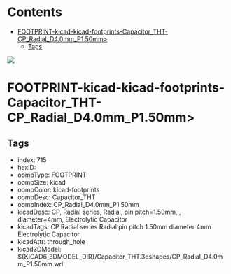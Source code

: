 



Contents
========

* [FOOTPRINT-kicad-kicad-footprints-Capacitor_THT-CP_Radial_D4.0mm_P1.50mm>](#footprint-kicad-kicad-footprints-capacitor_tht-cp_radial_d40mm_p150mm)
	* [Tags](#tags)
  
![][im]
# FOOTPRINT-kicad-kicad-footprints-Capacitor_THT-CP_Radial_D4.0mm_P1.50mm>

## Tags

- index: 715
- hexID: 
- oompType: FOOTPRINT
- oompSize: kicad
- oompColor: kicad-footprints
- oompDesc: Capacitor_THT
- oompIndex: CP_Radial_D4.0mm_P1.50mm
- kicadDesc: CP, Radial series, Radial, pin pitch=1.50mm, , diameter=4mm, Electrolytic Capacitor
- kicadTags: CP Radial series Radial pin pitch 1.50mm  diameter 4mm Electrolytic Capacitor
- kicadAttr: through_hole
- kicad3DModel: ${KICAD6_3DMODEL_DIR}/Capacitor_THT.3dshapes/CP_Radial_D4.0mm_P1.50mm.wrl



[im]: image.png
